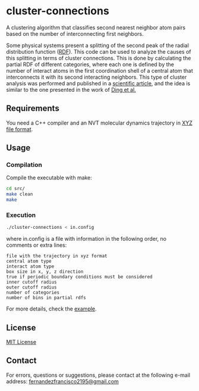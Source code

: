 # cluster-connections

A clustering algorithm that classifies second nearest neighbor atom pairs based 
on the number of interconnecting first neighbors.

Some physical systems present a splitting of the second peak of the radial 
distribution function ([RDF](https://en.wikipedia.org/wiki/Radial_distribution_function)). 
This code can be used to analyze the causes of this splitting in terms of cluster 
connections. This is done by calculating the partial RDF of different categories, 
where each one is defined by the number of interact atoms in the first 
coordination shell of a central atom that interconnects it with its second 
interacting neighbors. This type of cluster analysis was performed and published 
in a [scientific article](https://doi.org/10.1039/D1CP02216D), and the idea is 
similar to the one presented in the work of [Ding et al.](https://doi.org/10.1038/srep17429)


## Requirements

You need a C++ compiler and an NVT molecular dynamics trajectory in 
[XYZ file format](https://en.wikipedia.org/wiki/XYZ_file_format).


## Usage

### Compilation

Compile the executable with make:
```bash
cd src/ 
make clean
make
```

### Execution

```bash
./cluster-connections < in.config
```

where in.config is a file with information in the following order, no comments
or extra lines:
```
file with the trajectory in xyz format
central atom type
interact atom type
box size in x, y, z direction
true if periodic boundary conditions must be considered
inner cutoff radius
outer cutoff radius
number of categories
number of bins in partial rdfs
```

For more details, check the [example](https://github.com/fernandezfran/cluster-connections/tree/main/example).


## License

[MIT License](https://github.com/fernandezfran/cluster-connections/blob/master/LICENSE)


## Contact

For errors, questions or suggestions, please contact at the following e-mail address:
<fernandezfrancisco2195@gmail.com>
